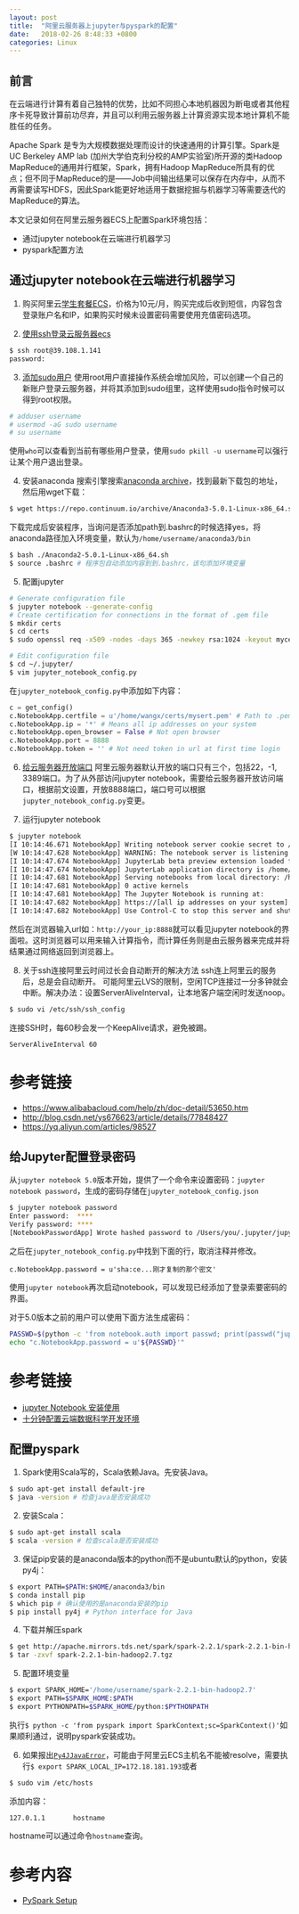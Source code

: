 ```yaml
---
layout: post
title:  "阿里云服务器上jupyter与pyspark的配置"
date:   2018-02-26 8:48:33 +0800
categories: Linux
---
```


## 前言
在云端进行计算有着自己独特的优势，比如不同担心本地机器因为断电或者其他程序卡死导致计算前功尽弃，并且可以利用云服务器上计算资源实现本地计算机不能胜任的任务。

Apache Spark 是专为大规模数据处理而设计的快速通用的计算引擎。Spark是UC Berkeley AMP lab (加州大学伯克利分校的AMP实验室)所开源的类Hadoop MapReduce的通用并行框架，Spark，拥有Hadoop MapReduce所具有的优点；但不同于MapReduce的是——Job中间输出结果可以保存在内存中，从而不再需要读写HDFS，因此Spark能更好地适用于数据挖掘与机器学习等需要迭代的MapReduce的算法。

本文记录如何在阿里云服务器ECS上配置Spark环境包括：
- 通过jupyter notebook在云端进行机器学习
- pyspark配置方法

## 通过jupyter notebook在云端进行机器学习

1. 购买阿里云[学生套餐ECS](https://promotion.aliyun.com/ntms/campus2017.html)，价格为10元/月，购买完成后收到短信，内容包含登录账户名和IP，如果购买时候未设置密码需要使用充值密码选项。

2. [使用ssh登录云服务器ecs](https://help.aliyun.com/document_detail/25425.html?spm=a2c4g.11186623.2.6.JZ5nEF)
```bash
$ ssh root@39.108.1.141
password: 
```

3. [添加sudo用户](https://www.digitalocean.com/community/tutorials/how-to-create-a-sudo-user-on-ubuntu-quickstart)
使用root用户直接操作系统会增加风险，可以创建一个自己的新账户登录云服务器，并将其添加到sudo组里，这样使用sudo指令时候可以得到root权限。
```bash
# adduser username
# usermod -aG sudo username
# su username
```
使用`who`可以查看到当前有哪些用户登录，使用`sudo pkill -u username`可以强行让某个用户退出登录。

4. 安装anaconda
搜索引擎搜索[anaconda archive](https://repo.continuum.io/archive/)，找到最新下载包的地址，然后用wget下载：
```bash
$ wget https://repo.continuum.io/archive/Anaconda3-5.0.1-Linux-x86_64.sh
```
下载完成后安装程序，当询问是否添加path到.bashrc的时候选择yes，将anaconda路径加入环境变量，默认为`/home/username/anaconda3/bin`
```bash
$ bash ./Anaconda2-5.0.1-Linux-x86_64.sh
$ source .bashrc # 程序包自动添加内容到到.bashrc，该句添加环境变量
```

5. 配置jupyter
```bash
# Generate configuration file
$ jupyter notebook --generate-config
# Create certification for connections in the format of .gem file
$ mkdir certs
$ cd certs
$ sudo openssl req -x509 -nodes -days 365 -newkey rsa:1024 -keyout mycert.pem -out mycert.pem
```
```bash
# Edit configuration file
$ cd ~/.jupyter/
$ vim jupyter_notebook_config.py 
```
在`jupyter_notebook_config.py`中添加如下内容：
```python
c = get_config()
c.NotebookApp.certfile = u'/home/wangx/certs/mysert.pem' # Path to .pem file just created
c.NotebookApp.ip = '*' # Means all ip addresses on your system
c.NotebookApp.open_browser = False # Not open browser
c.NotebookApp.port = 8888
c.NotebookApp.token = '' # Not need token in url at first time login
```
6. [给云服务器开放端口](https://jingyan.baidu.com/article/03b2f78c31bdea5ea237ae88.html)
阿里云服务器默认开放的端口只有三个，包括22，-1, 3389端口。为了从外部访问jupyter notebook，需要给云服务器开放访问端口，根据前文设置，开放8888端口，端口号可以根据`jupyter_notebook_config.py`变更。

7. 运行jupyter notebook
```bash
$ jupyter notebook
[I 10:14:46.671 NotebookApp] Writing notebook server cookie secret to /run/user/1000/jupyter/notebook_cookie_secret
[W 10:14:47.628 NotebookApp] WARNING: The notebook server is listening on all IP addresses and not using authentication. This is highly insecure and not recommended.
[I 10:14:47.674 NotebookApp] JupyterLab beta preview extension loaded from /home/wangx/anaconda3/lib/python3.6/site-packages/jupyterlab
[I 10:14:47.674 NotebookApp] JupyterLab application directory is /home/wangx/anaconda3/share/jupyter/lab
[I 10:14:47.681 NotebookApp] Serving notebooks from local directory: /home/wangx/test
[I 10:14:47.681 NotebookApp] 0 active kernels
[I 10:14:47.681 NotebookApp] The Jupyter Notebook is running at:
[I 10:14:47.682 NotebookApp] https://[all ip addresses on your system]:8888/
[I 10:14:47.682 NotebookApp] Use Control-C to stop this server and shut down all kernels (twice to skip confirmation).
```
然后在浏览器输入url如：`http://your_ip:8888`就可以看见jupyter notebook的界面啦。这时浏览器可以用来输入计算指令，而计算任务则是由云服务器来完成并将结果通过网络返回到浏览器上。


8. 关于ssh连接阿里云时间过长会自动断开的解决方法
ssh连上阿里云的服务后，总是会自动断开。
可能阿里云LVS的限制，空闲TCP连接过一分多钟就会中断。解决办法：设置ServerAliveInterval，让本地客户端空闲时发送noop。
```bash
$ sudo vi /etc/ssh/ssh_config
```
连接SSH时，每60秒会发一个KeepAlive请求，避免被踢。
```
ServerAliveInterval 60
```

# 参考链接
- <https://www.alibabacloud.com/help/zh/doc-detail/53650.htm>
- <http://blog.csdn.net/ys676623/article/details/77848427>
- <https://yq.aliyun.com/articles/98527>

## 给Jupyter配置登录密码
从`jupyter notebook 5.0`版本开始，提供了一个命令来设置密码：`jupyter notebook password`，生成的密码存储在`jupyter_notebook_config.json`
```bash
$ jupyter notebook password
Enter password:  ****
Verify password: ****
[NotebookPasswordApp] Wrote hashed password to /Users/you/.jupyter/jupyter_notebook_config.json
```
之后在`jupyter_notebook_config.py`中找到下面的行，取消注释并修改。
```
c.NotebookApp.password = u'sha:ce...刚才复制的那个密文'
```
使用`jupyter notebook`再次启动notebook，可以发现已经添加了登录索要密码的界面。

对于5.0版本之前的用户可以使用下面方法生成密码：
```bash
PASSWD=$(python -c 'from notebook.auth import passwd; print(passwd("jupyter"))')
echo "c.NotebookApp.password = u'${PASSWD}'"
```

# 参考链接
* [jupyter Notebook 安装使用](https://cloud.tencent.com/developer/article/1019832)
* [十分钟配置云端数据科学开发环境](https://cloud.tencent.com/developer/article/1004749)

## 配置pyspark

1. Spark使用Scala写的，Scala依赖Java。先安装Java。
```bash
$ sudo apt-get install default-jre
$ java -version # 检查java是否安装成功
```

2. 安装Scala：
```bash
$ sudo apt-get install scala
$ scala -version # 检查scala是否安装成功
```

3. 保证pip安装的是anaconda版本的python而不是ubuntu默认的python，安装py4j：
```bash
$ export PATH=$PATH:$HOME/anaconda3/bin
$ conda install pip
$ which pip # 确认使用的是anaconda安装的pip
$ pip install py4j # Python interface for Java
```

4. 下载并解压spark
```bash
$ get http://apache.mirrors.tds.net/spark/spark-2.2.1/spark-2.2.1-bin-hadoop2.7.tgz
$ tar -zxvf spark-2.2.1-bin-hadoop2.7.tgz
```

5. 配置环境变量
```bash
$ export SPARK_HOME='/home/username/spark-2.2.1-bin-hadoop2.7'
$ export PATH=$SPARK_HOME:$PATH
$ export PYTHONPATH=$SPARK_HOME/python:$PYTHONPATH
```
执行`$ python -c 'from pyspark import SparkContext;sc=SparkContext()'`如果顺利通过，说明pyspark安装成功。

6. 如果报出[`Py4JJavaError`](https://stackoverflow.com/questions/23353477/trouble-installing-pyspark)，可能由于阿里云ECS主机名不能被resolve，需要执行`$ export SPARK_LOCAL_IP=172.18.181.193`或者
```bash
$ sudo vim /etc/hosts
```
添加内容：
```
127.0.1.1       hostname
```
hostname可以通过命令`hostname`查询。


# 参考内容
* [PySpark Setup](https://www.udemy.com/python-for-data-science-and-machine-learning-bootcamp/learn/v4/t/lecture/5784658?start=0)
